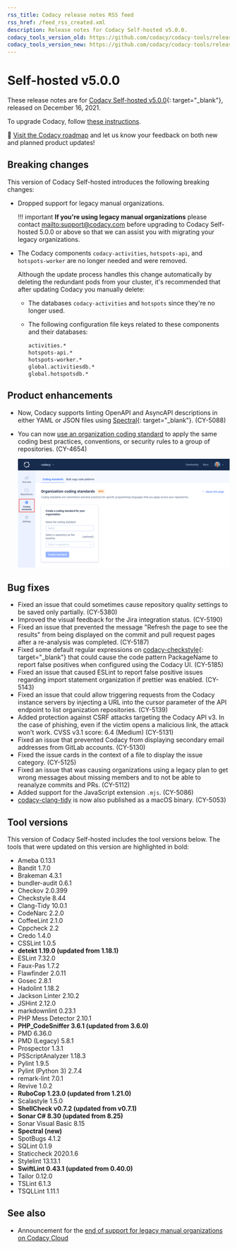 ```yaml
---
rss_title: Codacy release notes RSS feed
rss_href: /feed_rss_created.xml
description: Release notes for Codacy Self-hosted v5.0.0.
codacy_tools_version_old: https://github.com/codacy/codacy-tools/releases/tag/3.9.16
codacy_tools_version_new: https://github.com/codacy/codacy-tools/releases/tag/4.0.28
---
```


# Self-hosted v5.0.0

These release notes are for [Codacy Self-hosted v5.0.0](https://github.com/codacy/chart/releases/tag/5.0.0){: target="_blank"}, released on December 16, 2021.

To upgrade Codacy, follow [these instructions](../../chart/maintenance/upgrade.md).

📢 [Visit the Codacy roadmap](https://roadmap.codacy.com) and <span class="skip-vale">let us know</span> your feedback on both new and planned product updates!

## Breaking changes

This version of Codacy Self-hosted introduces the following breaking changes:

-   Dropped support for legacy manual organizations.

    !!! important
        **If you're using legacy manual organizations** please contact <mailto:support@codacy.com> before upgrading to Codacy Self-hosted 5.0.0 or above so that <span class="skip-vale">we</span> can assist you with migrating your legacy organizations.

-   The Codacy components `codacy-activities`, `hotspots-api`, and `hotspots-worker` are no longer needed and were removed.

    Although the update process handles this change automatically by deleting the redundant pods from your cluster, it's recommended that after updating Codacy you manually delete:

    -   The databases `codacy-activities` and `hotspots` since they're no longer used.

    -   The following configuration file keys related to these components and their databases:

        ```text
        activities.*
        hotspots-api.*
        hotspots-worker.*
        global.activitiesdb.*
        global.hotspotsdb.*
        ```

## Product enhancements

-   Now, Codacy supports linting OpenAPI and AsyncAPI descriptions in either YAML or JSON files using [Spectral](https://stoplight.io/open-source/spectral/){: target="_blank"}. (CY-5088)

-   You can now [use an organization coding standard](https://docs.codacy.com/v5.0/organizations/using-a-coding-standard/) to apply the same coding best practices, conventions, or security rules to a group of repositories. (CY-4654)

    ![Organization coding standard](../images/cy-4654.png)

## Bug fixes

-   Fixed an issue that could sometimes cause repository quality settings to be saved only <span class="skip-vale">partially</span>. (CY-5380)
-   Improved the visual feedback for the Jira integration status. (CY-5190)
-   Fixed an issue that prevented the message "Refresh the page to see the results" from being displayed on the commit and pull request pages after a re-analysis was completed. (CY-5187)
-   Fixed some default regular expressions on [<span class="skip-vale">codacy-checkstyle</span>](https://github.com/codacy/codacy-checkstyle){: target="_blank"} that could cause the code pattern PackageName to report false positives when configured using the Codacy UI. (CY-5185)
-   Fixed an issue that caused ESLint to report false positive issues regarding import statement organization if prettier was enabled. (CY-5143)
-   Fixed an issue that could allow triggering requests from the Codacy instance servers by injecting a URL into the cursor parameter of the API endpoint to list organization repositories. (CY-5139)
-   Added protection against CSRF attacks targeting the Codacy API v3. In the case of phishing, even if the victim opens a malicious link, the attack won't work. CVSS v3.1 score: 6.4 (Medium) (CY-5131)
-   Fixed an issue that prevented Codacy from displaying secondary email addresses from GitLab accounts. (CY-5130)
-   Fixed the issue cards in the context of a file to display the issue category. (CY-5125)
-   Fixed an issue that was causing organizations using a legacy plan to get wrong messages about missing members and to not be able to reanalyze commits and PRs. (CY-5112)
-   Added support for the JavaScript extension `.mjs`. (CY-5086)
-   [<span class="skip-vale">codacy-clang-tidy</span>](https://github.com/codacy/codacy-clang-tidy) is now also published as a macOS binary. (CY-5053)

## Tool versions

This version of Codacy Self-hosted includes the tool versions below. The tools that were updated on this version are highlighted in bold:

-   Ameba 0.13.1
-   Bandit 1.7.0
-   Brakeman 4.3.1
-   bundler-audit 0.6.1
-   Checkov 2.0.399
-   Checkstyle 8.44
-   Clang-Tidy 10.0.1
-   CodeNarc 2.2.0
-   CoffeeLint 2.1.0
-   Cppcheck 2.2
-   Credo 1.4.0
-   CSSLint 1.0.5
-   **detekt 1.19.0 (updated from 1.18.1)**
-   ESLint 7.32.0
-   Faux-Pas 1.7.2
-   Flawfinder 2.0.11
-   Gosec 2.8.1
-   Hadolint 1.18.2
-   Jackson Linter 2.10.2
-   JSHint 2.12.0
-   markdownlint 0.23.1
-   PHP Mess Detector 2.10.1
-   **PHP_CodeSniffer 3.6.1 (updated from 3.6.0)**
-   PMD 6.36.0
-   PMD (Legacy) 5.8.1
-   Prospector 1.3.1
-   PSScriptAnalyzer 1.18.3
-   Pylint 1.9.5
-   Pylint (Python 3) 2.7.4
-   remark-lint 7.0.1
-   Revive 1.0.2
-   **RuboCop 1.23.0 (updated from 1.21.0)**
-   Scalastyle 1.5.0
-   **ShellCheck v0.7.2 (updated from v0.7.1)**
-   **Sonar C# 8.30 (updated from 8.25)**
-   Sonar Visual Basic 8.15
-   **Spectral (new)**
-   SpotBugs 4.1.2
-   SQLint 0.1.9
-   Staticcheck 2020.1.6
-   Stylelint 13.13.1
-   **SwiftLint 0.43.1 (updated from 0.40.0)**
-   Tailor 0.12.0
-   TSLint 6.1.3
-   TSQLLint 1.11.1

## See also

-   Announcement for the [end of support for legacy manual organizations on Codacy Cloud](../cloud/cloud-2021-11-02-legacy-organizations.md)
